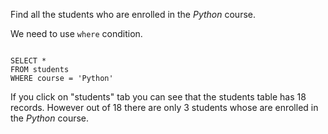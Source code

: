 Find all the students who are enrolled in the _Python_ course.

We need to use `where` condition.

<codeblock language="sql" dbName="students1.db" type="lesson">
<code>
SELECT *
FROM students
WHERE course = 'Python'
</code>
</codeblock>

If you click on "students" tab you can see that the students table has 18 records.
However out of 18 there are only 3 students whose are enrolled in the _Python_ course.